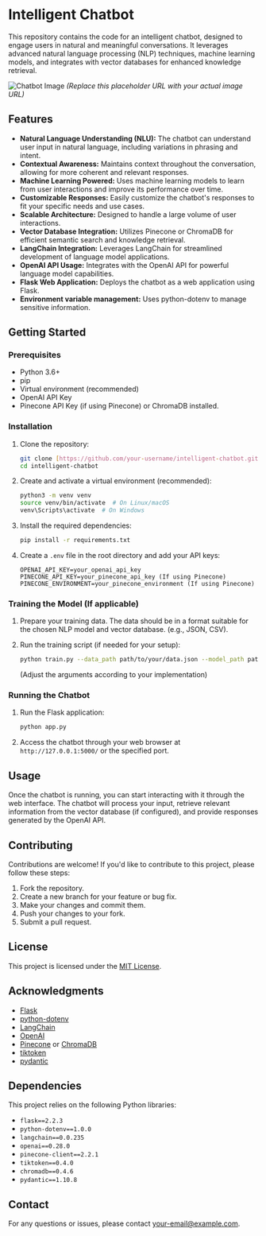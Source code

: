 # Intelligent Chatbot

This repository contains the code for an intelligent chatbot, designed to engage users in natural and meaningful conversations. It leverages advanced natural language processing (NLP) techniques, machine learning models, and integrates with vector databases for enhanced knowledge retrieval.

![Chatbot Image](https://placehold.co/600x300?text=Intelligent+Chatbot)  *(Replace this placeholder URL with your actual image URL)*

## Features

* **Natural Language Understanding (NLU):** The chatbot can understand user input in natural language, including variations in phrasing and intent.
* **Contextual Awareness:** Maintains context throughout the conversation, allowing for more coherent and relevant responses.
* **Machine Learning Powered:** Uses machine learning models to learn from user interactions and improve its performance over time.
* **Customizable Responses:** Easily customize the chatbot's responses to fit your specific needs and use cases.
* **Scalable Architecture:** Designed to handle a large volume of user interactions.
* **Vector Database Integration:** Utilizes Pinecone or ChromaDB for efficient semantic search and knowledge retrieval.
* **LangChain Integration:** Leverages LangChain for streamlined development of language model applications.
* **OpenAI API Usage:** Integrates with the OpenAI API for powerful language model capabilities.
* **Flask Web Application:** Deploys the chatbot as a web application using Flask.
* **Environment variable management:** Uses python-dotenv to manage sensitive information.

## Getting Started

### Prerequisites

* Python 3.6+
* pip
* Virtual environment (recommended)
* OpenAI API Key
* Pinecone API Key (if using Pinecone) or ChromaDB installed.

### Installation

1.  Clone the repository:

    ```bash
    git clone [https://github.com/your-username/intelligent-chatbot.git](https://github.com/your-username/intelligent-chatbot.git)
    cd intelligent-chatbot
    ```

2.  Create and activate a virtual environment (recommended):

    ```bash
    python3 -m venv venv
    source venv/bin/activate  # On Linux/macOS
    venv\Scripts\activate  # On Windows
    ```

3.  Install the required dependencies:

    ```bash
    pip install -r requirements.txt
    ```

4.  Create a `.env` file in the root directory and add your API keys:

    ```
    OPENAI_API_KEY=your_openai_api_key
    PINECONE_API_KEY=your_pinecone_api_key (If using Pinecone)
    PINECONE_ENVIRONMENT=your_pinecone_environment (If using Pinecone)
    ```

### Training the Model (If applicable)

1.  Prepare your training data. The data should be in a format suitable for the chosen NLP model and vector database. (e.g., JSON, CSV).
2.  Run the training script (if needed for your setup):

    ```bash
    python train.py --data_path path/to/your/data.json --model_path path/to/save/model
    ```

    (Adjust the arguments according to your implementation)

### Running the Chatbot

1.  Run the Flask application:

    ```bash
    python app.py
    ```

2.  Access the chatbot through your web browser at `http://127.0.0.1:5000/` or the specified port.

## Usage

Once the chatbot is running, you can start interacting with it through the web interface. The chatbot will process your input, retrieve relevant information from the vector database (if configured), and provide responses generated by the OpenAI API.

## Contributing

Contributions are welcome! If you'd like to contribute to this project, please follow these steps:

1.  Fork the repository.
2.  Create a new branch for your feature or bug fix.
3.  Make your changes and commit them.
4.  Push your changes to your fork.
5.  Submit a pull request.

## License

This project is licensed under the [MIT License](LICENSE).

## Acknowledgments

* [Flask](https://flask.palletsprojects.com/en/2.2.x/)
* [python-dotenv](https://pypi.org/project/python-dotenv/)
* [LangChain](https://python.langchain.com/en/latest/)
* [OpenAI](https://openai.com/)
* [Pinecone](https://www.pinecone.io/) or [ChromaDB](https://www.trychroma.com/)
* [tiktoken](https://github.com/openai/tiktoken)
* [pydantic](https://pydantic-docs.readthedocs.io/en/stable/)

## Dependencies

This project relies on the following Python libraries:

* `flask==2.2.3`
* `python-dotenv==1.0.0`
* `langchain==0.0.235`
* `openai==0.28.0`
* `pinecone-client==2.2.1`
* `tiktoken==0.4.0`
* `chromadb==0.4.6`
* `pydantic==1.10.8`

## Contact

For any questions or issues, please contact [your-email@example.com](mailto:your-email@example.com).
